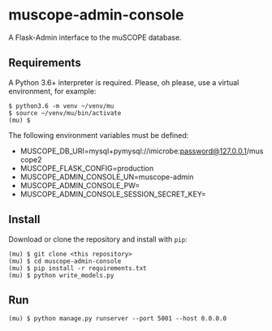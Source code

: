 # muscope-admin-console
A Flask-Admin interface to the muSCOPE database.

## Requirements
A Python 3.6+ interpreter is required. Please, oh please, use a virtual environment, for example:

```
$ python3.6 -m venv ~/venv/mu
$ source ~/venv/mu/bin/activate
(mu) $
```

The following environment variables must be defined:

  + MUSCOPE_DB_URI=mysql+pymysql://imicrobe:password@127.0.0.1/muscope2
  + MUSCOPE_FLASK_CONFIG=production
  + MUSCOPE_ADMIN_CONSOLE_UN=muscope-admin
  + MUSCOPE_ADMIN_CONSOLE_PW=
  + MUSCOPE_ADMIN_CONSOLE_SESSION_SECRET_KEY=

## Install
Download or clone the repository and install with `pip`:
```
(mu) $ git clone <this repository>
(mu) $ cd muscope-admin-console
(mu) $ pip install -r requirements.txt
(mu) $ python write_models.py
```

## Run
```
(mu) $ python manage.py runserver --port 5001 --host 0.0.0.0
```

